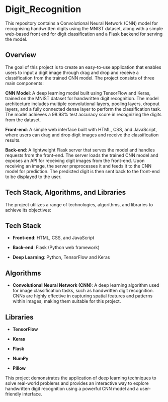 # Digit_Recognition

This repository contains a Convolutional Neural Network (CNN) model for recognising handwritten digits using the MNIST dataset, along with a simple web-based front end for digit classification and a Flask backend for serving the model.

## **Overview**
The goal of this project is to create an easy-to-use application that enables users to input a digit image through drag and drop and receive a classification from the trained CNN model. The project consists of three main components:

**CNN Model**: A deep learning model built using TensorFlow and Keras, trained on the MNIST dataset for handwritten digit recognition. The model architecture includes multiple convolutional layers, pooling layers, dropout layers, and a fully connected dense layer to perform the classification task. The model achieves a 98.93% test accuracy score in recognizing the digits from the dataset.

**Front-end**: A simple web interface built with HTML, CSS, and JavaScript, where users can drag and drop digit images and receive the classification results.

**Back-end**: A lightweight Flask server that serves the model and handles requests from the front-end. The server loads the trained CNN model and exposes an API for receiving digit images from the front-end. Upon receiving an image, the server preprocesses it and feeds it to the CNN model for prediction. The predicted digit is then sent back to the front-end to be displayed to the user.

## **Tech Stack, Algorithms, and Libraries**
The project utilizes a range of technologies, algorithms, and libraries to achieve its objectives:

## **Tech Stack**
* **Front-end**: HTML, CSS, and JavaScript

* **Back-end**: Flask (Python web framework)

* **Deep Learning**: Python, TensorFlow and Keras

## **Algorithms**
* **Convolutional Neural Network (CNN)**: A deep learning algorithm used for image classification tasks, such as handwritten digit recognition. CNNs are highly effective in capturing spatial features and patterns within images, making them suitable for this project.

## **Libraries**
* **TensorFlow**

* **Keras**

* **Flask**

* **NumPy**

* **Pillow**

This project demonstrates the application of deep learning techniques to solve real-world problems and provides an interactive way to explore handwritten digit recognition using a powerful CNN model and a user-friendly interface.

